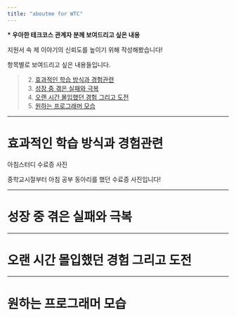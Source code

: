```yaml
---
title: "aboutme for WTC"
---
```


<b class="text-red">* 우아한 테크코스 관계자 분께 보여드리고 싶은 내용</b>

지원서 속 제 이야기의 신뢰도를 높이기 위해 작성해봤습니다!

항목별로 보여드리고 싶은 내용들입니다.

> 2. [효과적인 학습 방식과 경험관련](#효과적인-학습-방식과-경험관련)
> 3. [성장 중 겪은 실패와 극복](#성장-중-겪은-실패와-극복)
> 4. [오랜 시간 몰입했던 경험 그리고 도전](#오랜-시간-몰입했던-경험-그리고-도전)
> 5. [원하는 프로그래머 모습](#원하는-프로그래머-모습)

<hr>

# 효과적인 학습 방식과 경험관련

아침스터디 수료증 사진

중학교시절부터 아침 공부 동아리를 했던 수료증 사진입니다!

<hr>


# 성장 중 겪은 실패와 극복



<hr>


# 오랜 시간 몰입했던 경험 그리고 도전


<hr>


# 원하는 프로그래머 모습